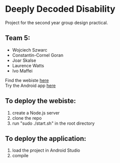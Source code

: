 # Deeply Decoded Disability
Project for the second year group design practical.

## Team 5:
* Wojciech Szwarc
* Constantin-Cornel Goran
* Joar Skalse
* Laurence Watts
* Ivo Maffei

Find the webiste [here](http://oxdnn.uksouth.cloudapp.azure.com/)  
Try the Android app [here](http://oxdnn.uksouth.cloudapp.azure.com/getapp)

## To deploy the webiste:
1. create a Node.js server
2. clone the repo
3. run "sudo ./start.sh" in the root directory

## To deploy the application:
1. load the project in Android Studio
2. compile


